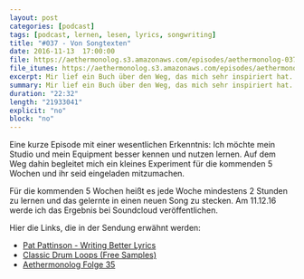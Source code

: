 ```yaml
---
layout: post
categories: [podcast]
tags: [podcast, lernen, lesen, lyrics, songwriting]
title: "#037 - Von Songtexten"
date: 2016-11-13  17:00:00
file: https://aethermonolog.s3.amazonaws.com/episodes/aethermonolog-037.mp3
file_itunes: https://aethermonolog.s3.amazonaws.com/episodes/aethermonolog-037.m4a
excerpt: Mir lief ein Buch über den Weg, das mich sehr inspiriert hat. Das Buch heisst "Writing Better Lyrics" und es geht um das Thema Songtexte schreiben. Außerdem gibt ein Update aus meinem Experiment, 5 Wochen lang, jede Woche 2 Stunden lernen und dabei einen Song schreiben.
summary: Mir lief ein Buch über den Weg, das mich sehr inspiriert hat. Das Buch heisst "Writing Better Lyrics" und es geht um das Thema Songtexte schreiben. Außerdem gibt ein Update aus meinem Experiment, 5 Wochen lang, jede Woche 2 Stunden lernen und dabei einen Song schreiben. Hier noch die Links zu Sendung <a href="https://www.amazon.de/gp/product/1582975779/ref=as_li_tl?ie=UTF8&camp=1638&creative=6742&creativeASIN=1582975779&linkCode=as2&tag=httpaethermde-21">Writing Better Lyrics (Buch)</a>, <a href="http://www.thesample.net/2012/05/50-free-classic-hip-hop-break-loops-vol-4/">Classic Drum Loops (Free Samples), <a href="https://aethermonolog.de/podcast/episode-035.html">Aethermonolog Folge 35 (Freilaufen Version 1).
duration: "22:32"
length: "21933041"
explicit: "no"
block: "no"
---
```


Eine kurze Episode mit einer wesentlichen Erkenntnis: Ich möchte mein Studio und mein Equipment besser kennen und nutzen lernen. Auf dem Weg dahin begleitet mich ein kleines Experiment für die kommenden 5 Wochen und ihr seid eingeladen mitzumachen.

Für die kommenden 5 Wochen heißt es jede Woche mindestens 2 Stunden zu lernen und das gelernte in einen neuen Song zu stecken. Am 11.12.16 werde ich das Ergebnis bei Soundcloud veröffentlichen.

Hier die Links, die in der Sendung erwähnt werden:

* [Pat Pattinson  - Writing Better Lyrics](https://www.amazon.de/gp/product/1582975779/ref=as_li_tl?ie=UTF8&camp=1638&creative=6742&creativeASIN=1582975779&linkCode=as2&tag=httpaethermde-21)
* [Classic Drum Loops (Free Samples)](http://www.thesample.net/2012/05/50-free-classic-hip-hop-break-loops-vol-4/)
* [Aethermonolog Folge 35](https://aethermonolog.de/podcast/episode-035.html)
